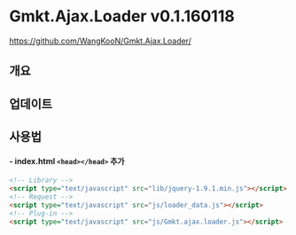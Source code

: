 # Gmkt.Ajax.Loader v0.1.160118
https://github.com/WangKooN/Gmkt.Ajax.Loader/

## 개요

## 업데이트

## 사용법

#### - index.html `<head></head>` 추가
```html
<!-- Library -->
<script type="text/javascript" src="lib/jquery-1.9.1.min.js"></script>
<!-- Request -->
<script type="text/javascript" src="js/loader_data.js"></script>
<!-- Plug-in -->
<script type="text/javascript" src="js/Gmkt.ajax.loader.js"></script>
```




